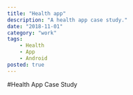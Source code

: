 ```yaml
---
title: "Health app"
description: "A health app case study."
date: "2018-11-01"
category: "work"
tags:
    - Health
    - App
    - Android
posted: true
---
```


#Health App Case Study